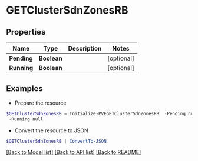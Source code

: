 # GETClusterSdnZonesRB
## Properties

Name | Type | Description | Notes
------------ | ------------- | ------------- | -------------
**Pending** | **Boolean** |  | [optional] 
**Running** | **Boolean** |  | [optional] 

## Examples

- Prepare the resource
```powershell
$GETClusterSdnZonesRB = Initialize-PVEGETClusterSdnZonesRB  -Pending null `
 -Running null
```

- Convert the resource to JSON
```powershell
$GETClusterSdnZonesRB | ConvertTo-JSON
```

[[Back to Model list]](../README.md#documentation-for-models) [[Back to API list]](../README.md#documentation-for-api-endpoints) [[Back to README]](../README.md)

